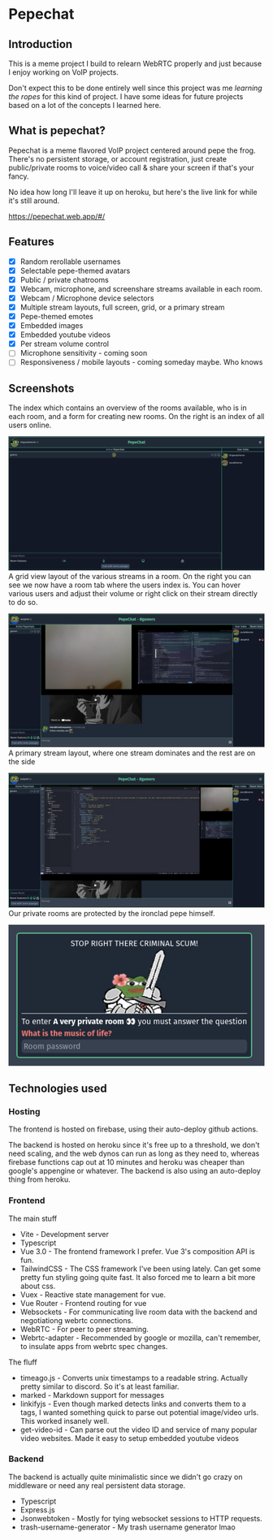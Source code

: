 # Pepechat
## Introduction
This is a meme project I build to relearn WebRTC properly and just because I enjoy working on VoIP projects.

Don't expect this to be done entirely well since this project was me *learning the ropes* for this kind of project. I have some ideas for future projects based on a lot of the concepts I learned here.

## What is pepechat?
Pepechat is a meme flavored VoIP project centered around pepe the frog. There's no persistent storage, or account registration, just create public/private rooms to voice/video call & share your screen if that's your fancy.

No idea how long I'll leave it up on heroku, but here's the live link for while it's still around.

https://pepechat.web.app/#/

## Features
- [x] Random rerollable usernames
- [x] Selectable pepe-themed avatars
- [x] Public / private chatrooms
- [x] Webcam, microphone, and screenshare streams available in each room.
- [x] Webcam / Microphone device selectors
- [x] Multiple stream layouts, full screen, grid, or a primary stream
- [x] Pepe-themed emotes
- [x] Embedded images
- [x] Embedded youtube videos
- [x] Per stream volume control
- [ ] Microphone sensitivity - coming soon
- [ ] Responsiveness / mobile layouts - coming someday maybe. Who knows

## Screenshots
The index which contains an overview of the rooms available, who is in each room, and a form for creating new rooms. On the right is an index of all users online.

![](screenshots/Index.png)
A grid view layout of the various streams in a room. On the right you can see we now have a room tab where the users index is. You can hover various users and adjust their volume or right click on their stream directly to do so.

![](screenshots/Streaming.png)
A primary stream layout, where one stream dominates and the rest are on the side

![](screenshots/Streaming2.png)
Our private rooms are protected by the ironclad pepe himself.

![](screenshots/Password.png)
## Technologies used
### Hosting
The frontend is hosted on firebase, using their auto-deploy github actions.

The backend is hosted on heroku since it's free up to a threshold, we don't need scaling, and the web dynos can run as long as they need to, whereas firebase functions cap out at 10 minutes and heroku was cheaper than google's appengine or whatever. The backend is also using an auto-deploy thing from heroku.

### Frontend 
The main stuff

- Vite - Development server
- Typescript 
- Vue 3.0 - The frontend framework I prefer. Vue 3's composition API is fun.
- TailwindCSS - The CSS framework I've been using lately. Can get some pretty fun styling going quite fast. It also forced me to learn a bit more about css.
- Vuex - Reactive state management for vue. 
- Vue Router - Frontend routing for vue
- Websockets - For communicating live room data with the backend and negotiationg webrtc connections.
- WebRTC - For peer to peer streaming.
- Webrtc-adapter - Recommended by google or mozilla, can't remember, to insulate apps from webrtc spec changes.

The fluff
- timeago.js - Converts unix timestamps to a readable string. Actually pretty similar to discord. So it's at least familiar.
- marked - Markdown support for messages
- linkifyjs - Even though marked detects links and converts them to a tags, I wanted something quick to parse out potential image/video urls. This worked insanely well.
- get-video-id - Can parse out the video ID and service of many popular video websites. Made it easy to setup embedded youtube videos

### Backend
The backend is actually quite minimalistic since we didn't go crazy on middleware or need any real persistent data storage.

- Typescript
- Express.js
- Jsonwebtoken - Mostly for tying websocket sessions to HTTP requests.
- trash-username-generator - My trash username generator lmao
